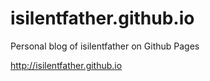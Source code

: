 isilentfather.github.io
===============

Personal blog of isilentfather on Github Pages

http://isilentfather.github.io
